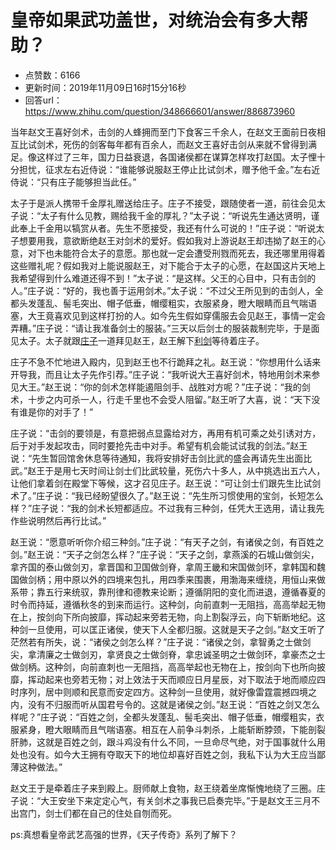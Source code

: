 # 皇帝如果武功盖世，对统治会有多大帮助？
- 点赞数：6166
- 更新时间：2019年11月09日16时15分16秒
- 回答url：https://www.zhihu.com/question/348666601/answer/886873960
<body>
 <p data-pid="476CXjsz">当年赵文王喜好剑术，击剑的人蜂拥而至门下食客三千余人，在赵文王面前日夜相互比试剑术，死伤的剑客每年都有百余人，而赵文王喜好击剑从来就不曾得到满足。像这样过了三年，国力日益衰退，各国诸侯都在谋算怎样攻打赵国。太子悝十分担忧，征求左右近侍说：“谁能够说服赵王停止比试剑术，赠予他千金。”左右近侍说：“只有庄子能够担当此任。”</p>
 <p data-pid="XujWMRTS">太子于是派人携带千金厚礼赠送给庄子。庄子不接受，跟随使者一道，前往会见太子说：“太子有什么见教，赐给我千金的厚礼？”太子说：“听说先生通达贤明，谨此奉上千金用以犒赏从者。先生不愿接受，我还有什么可说的！”庄子说：“听说太子想要用我，意欲断绝赵王对剑术的爱好。假如我对上游说赵王却违拗了赵王的心意，对下也未能符合太子的意愿。那也就一定会遭受刑戮而死去，我还哪里用得着这些赠礼呢？假如我对上能说服赵王，对下能合于太子的心愿，在赵国这片天地上我希望得到什么难道还得不到！”太子说：“是这样。父王的心目中，只有击剑的人。”庄子说：“好的，我也善于运用剑术。”太子说：“不过父王所见到的击剑人，全都头发蓬乱、髻毛突出、帽子低垂，帽缨粗实，衣服紧身，瞪大眼睛而且气喘语塞，大王竟喜欢见到这样打扮的人。如今先生假如穿儒服去会见赵王，事情一定会弄糟。”庄子说：“请让我准备剑士的服装。”三天以后剑士的服装裁制完毕，于是面见太子。太子就跟<a href="https://link.zhihu.com/?target=https%3A//baike.baidu.com/item/%25E5%25BA%2584%25E5%25AD%2590/8074" class=" wrap external" target="_blank" rel="nofollow noreferrer">庄子</a>一道拜见赵王，赵王解下<a href="https://link.zhihu.com/?target=https%3A//baike.baidu.com/item/%25E5%2588%25A9%25E5%2589%2591/6031043" class=" wrap external" target="_blank" rel="nofollow noreferrer">利剑</a>等待着庄子。</p>
 <p data-pid="wMOgTSV-">庄子不急不忙地进入殿内，见到赵王也不行跪拜之礼。赵王说：“你想用什么话来开导我，而且让太子先作引荐。”庄子说：“我听说大王喜好剑术，特地用剑术来参见大王。”赵王说：“你的剑术怎样能遏阻剑手、战胜对方呢？”庄子说：“我的剑术，十步之内可杀一人，行走千里也不会受人阻留。”赵王听了大喜，说：“天下没有谁是你的对手了！”</p>
 <p data-pid="DyREoQhX">庄子说：“击剑的要领是，有意把弱点显露给对方，再用有机可乘之处引诱对方，后于对手发起攻击，同时要抢先击中对手。希望有机会能试试我的剑法。”赵王说：“先生暂回馆舍休息等待通知，我将安排好击剑比武的盛会再请先生出面比武。”赵王于是用七天时间让剑士们比武较量，死伤六十多人，从中挑选出五六人，让他们拿着剑在殿堂下等候，这才召见庄子。赵王说：“可让剑士们跟先生比试剑术了。”庄子说：“我已经盼望很久了。”赵王说：“先生所习惯使用的宝剑，长短怎么样？”庄子说：“我的剑术长短都适应。不过我有三种剑，任凭大王选用，请让我先作些说明然后再行比试。”</p>
 <p data-pid="ZaRJGV7h">赵王说：“愿意听听你介绍三种剑。”庄子说：“有天子之剑，有诸侯之剑，有百姓之剑。”赵王说：“天子之剑怎么样？”庄子说：“天子之剑，拿燕溪的石城山做剑尖，拿齐国的泰山做剑刃，拿晋国和卫国做剑脊，拿周王畿和宋国做剑环，拿韩国和魏国做剑柄；用中原以外的四境来包扎，用四季来围裹，用渤海来缠绕，用恒山来做系带；靠五行来统驭，靠刑律和德教来论断；遵循阴阳的变化而进退，遵循春夏的时令而持延，遵循秋冬的到来而运行。这种剑，向前直刺一无阻挡，高高举起无物在上，按剑向下所向披靡，挥动起来旁若无物，向上割裂浮云，向下斩断地纪。这种剑一旦使用，可以匡正诸侯，使天下人全都归服。这就是天子之剑。”赵文王听了茫然若有所失，说：“诸侯之剑怎么样？”庄子说：“诸侯之剑，拿智勇之士做剑尖，拿清廉之士做剑刃，拿贤良之士做剑脊，拿忠诚圣明之士做剑环，拿豪杰之士做剑柄。这种剑，向前直刺也一无阻挡，高高举起也无物在上，按剑向下也所向披靡，挥动起来也旁若无物；对上效法于天而顺应日月星辰，对下取法于地而顺应四时序列，居中则顺和民意而安定四方。这种剑一旦使用，就好像雷霆震撼四境之内，没有不归服而听从国君号令的。这就是诸侯之剑。”赵王说：“百姓之剑又怎么样呢？”庄子说：“百姓之剑，全都头发蓬乱、髻毛突出、帽子低垂，帽缨粗实，衣服紧身，瞪大眼睛而且气喘语塞。相互在人前争斗刺杀，上能斩断脖颈，下能剖裂肝肺，这就是百姓之剑，跟斗鸡没有什么不同，一旦命尽气绝，对于国事就什么用处也没有。如今大王拥有夺取天下的地位却喜好百姓之剑，我私下认为大王应当鄙薄这种做法。”</p>
 <p data-pid="QjX0bkN_">赵文王于是牵着庄子来到殿上。厨师献上食物，赵王绕着坐席惭愧地绕了三圈。庄子说：“大王安坐下来定定心气，有关剑术之事我已启奏完毕。”于是赵文王三月不出宫门，剑士们都在自己的住处自刎而死。</p>
 <p data-pid="nBt6K0NC">ps:真想看皇帝武艺高强的世界，《天子传奇》系列了解下？</p>
 <p><br></p>
</body>